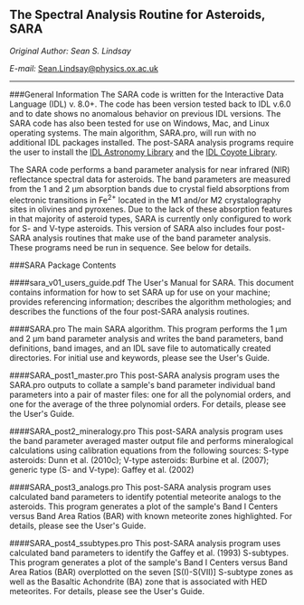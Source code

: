 ## The Spectral Analysis Routine for Asteroids, SARA

_Original Author: Sean S. Lindsay_

_E-mail:_ <Sean.Lindsay@physics.ox.ac.uk>
___
###General Information
The SARA code is written for the Interactive Data Language (IDL) v. 8.0+.  The code has been version tested back to IDL v.6.0 and to date shows no anomalous behavior on previous IDL versions.  The SARA code has also been tested for use on Windows, Mac, and Linux operating systems.  The main algorithm, SARA.pro, will run with no additional IDL packages installed.  The post-SARA analysis programs require the user to install the [IDL Astronomy Library](http:idlastro.gsfc.nasa.gov/) and the [IDL Coyote Library](http://www.idlcoyote.com/).

The SARA code performs a band parameter analysis for near infrared (NIR) reflectance spectral data for asteroids.  The band parameters are measured from the 1 and 2 &mu;m absorption bands due to crystal field absorptions from electronic transitions in Fe<sup>2+</sup> located in the M1 and/or M2 crystalography sites in olivines and pyroxenes.  Due to the lack of these absorption features in that majority of asteroid types, SARA is currently only configured to work for S- and V-type asteroids.  This version of SARA also includes four post-SARA analysis routines that make use of the band parameter analysis.  These programs need be run in sequence.  See below for details.

###SARA Package Contents

####sara_v01_users_guide.pdf
	The User's Manual for SARA.  This document contains information for how to set SARA up for use on your machine; provides referencing information; describes the algorithm methologies; and describes the functions of the four post-SARA analysis routines.

####SARA.pro
	The main SARA algorithm.  This program performs the 1 &mu;m and 2 &mu;m band parameter analysis and writes the band parameters, band definitions, band images, and an IDL save file to automatically created directories.  For initial use and keywords, please see the User's Guide.

####SARA_post1_master.pro
This post-SARA analysis program uses the SARA.pro outputs to collate a sample's band parameter individual band parameters into a pair of master files: one for all the polynomial orders, and one for the average of the three polynomial orders. For details, please see the User's Guide.

####SARA_post2_mineralogy.pro
This post-SARA analysis program uses the band parameter averaged master output file and performs mineralogical calculations using calibration equations from the following sources: S-type asteroids:  Dunn et al. (2010c); V-type asteroids: Burbine et al. (2007); generic type (S- and V-type): Gaffey et al. (2002)
	
####SARA_post3_analogs.pro
This post-SARA analysis program uses calculated band parameters to identify potential meteorite analogs to the asteroids.  This program generates a plot of the sample's Band I Centers versus Band Area Ratios (BAR) with known meteorite zones highlighted.  For details, please see the User's Guide.

####SARA_post4_ssubtypes.pro
This post-SARA analysis program uses calculated band parameters to identify the Gaffey et al. (1993) S-subtypes.  This program generates a plot of the sample's Band I Centers versus Band Area Ratios (BAR) overplotted on the seven [S(I)-S(VII)] S-subtype zones as well as the Basaltic Achondrite (BA) zone that is associated with HED meteorites.  For details, please see the User's Guide.

